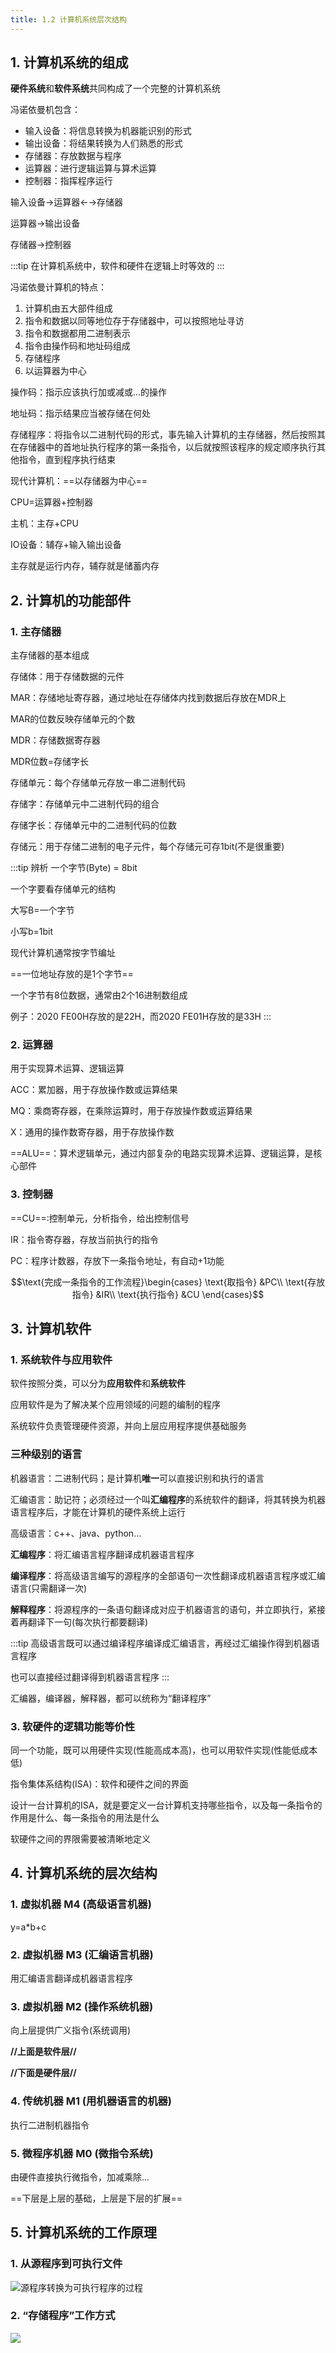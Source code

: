 ```yaml
---
title: 1.2 计算机系统层次结构
---
```




## 1. 计算机系统的组成

**硬件系统**和**软件系统**共同构成了一个完整的计算机系统


冯诺依曼机包含：

+ 输入设备：将信息转换为机器能识别的形式
+ 输出设备：将结果转换为人们熟悉的形式
+ 存储器：存放数据与程序
+ 运算器：进行逻辑运算与算术运算
+ 控制器：指挥程序运行

输入设备→运算器←→存储器

运算器→输出设备

存储器→控制器

:::tip
在计算机系统中，软件和硬件在逻辑上时等效的
:::

冯诺依曼计算机的特点：

1. 计算机由五大部件组成
2. 指令和数据以同等地位存于存储器中，可以按照地址寻访
3. 指令和数据都用二进制表示
4. 指令由操作码和地址码组成
5. 存储程序
6. 以运算器为中心

操作码：指示应该执行加或减或...的操作

地址码：指示结果应当被存储在何处

存储程序：将指令以二进制代码的形式，事先输入计算机的主存储器，然后按照其在存储器中的首地址执行程序的第一条指令，以后就按照该程序的规定顺序执行其他指令，直到程序执行结束

现代计算机：==以存储器为中心==

CPU=运算器+控制器

主机：主存+CPU

IO设备：辅存+输入输出设备

主存就是运行内存，辅存就是储蓄内存

## 2. 计算机的功能部件

### 1. 主存储器

主存储器的基本组成

存储体：用于存储数据的元件

MAR：存储地址寄存器，通过地址在存储体内找到数据后存放在MDR上

MAR的位数反映存储单元的个数

MDR：存储数据寄存器

MDR位数=存储字长

存储单元：每个存储单元存放一串二进制代码

存储字：存储单元中二进制代码的组合

存储字长：存储单元中的二进制代码的位数

存储元：用于存储二进制的电子元件，每个存储元可存1bit(不是很重要)

:::tip 辨析
一个字节(Byte) = 8bit

一个字要看存储单元的结构

大写B=一个字节

小写b=1bit

现代计算机通常按字节编址

==一位地址存放的是1个字节==

一个字节有8位数据，通常由2个16进制数组成

例子：2020 FE00H存放的是22H，而2020 FE01H存放的是33H
:::

### 2. 运算器

用于实现算术运算、逻辑运算

ACC：累加器，用于存放操作数或运算结果

MQ：乘商寄存器，在乘除运算时，用于存放操作数或运算结果

X：通用的操作数寄存器，用于存放操作数

==ALU==：算术逻辑单元，通过内部复杂的电路实现算术运算、逻辑运算，是核心部件

### 3. 控制器

==CU==:控制单元，分析指令，给出控制信号

IR：指令寄存器，存放当前执行的指令

PC：程序计数器，存放下一条指令地址，有自动+1功能

$$\text{完成一条指令的工作流程}\begin{cases}
    \text{取指令} &PC\\
    \text{存放指令} &IR\\
    \text{执行指令} &CU
\end{cases}$$

## 3. 计算机软件

### 1. 系统软件与应用软件

软件按照分类，可以分为**应用软件**和**系统软件**

应用软件是为了解决某个应用领域的问题的编制的程序

系统软件负责管理硬件资源，并向上层应用程序提供基础服务

### 三种级别的语言

机器语言：二进制代码；是计算机**唯一**可以直接识别和执行的语言

汇编语言：助记符；必须经过一个叫**汇编程序**的系统软件的翻译，将其转换为机器语言程序后，才能在计算机的硬件系统上运行

高级语言：c++、java、python...

**汇编程序**：将汇编语言程序翻译成机器语言程序

**编译程序**：将高级语言编写的源程序的全部语句一次性翻译成机器语言程序或汇编语言(只需翻译一次)

**解释程序**：将源程序的一条语句翻译成对应于机器语言的语句，并立即执行，紧接着再翻译下一句(每次执行都要翻译)

:::tip
高级语言既可以通过编译程序编译成汇编语言，再经过汇编操作得到机器语言程序

也可以直接经过翻译得到机器语言程序
:::


汇编器，编译器，解释器，都可以统称为“翻译程序”

###  3. 软硬件的逻辑功能等价性

同一个功能，既可以用硬件实现(性能高成本高)，也可以用软件实现(性能低成本低)

指令集体系结构(ISA)：软件和硬件之间的界面

设计一台计算机的ISA，就是要定义一台计算机支持哪些指令，以及每一条指令的作用是什么、每一条指令的用法是什么

软硬件之间的界限需要被清晰地定义

## 4. 计算机系统的层次结构








### 1. 虚拟机器 M4 (高级语言机器)

y=a\*b+c

### 2. 虚拟机器 M3 (汇编语言机器)

用汇编语言翻译成机器语言程序

### 3. 虚拟机器 M2 (操作系统机器)

向上层提供广义指令(系统调用)


**//上面是软件层//**

**//下面是硬件层//**

### 4. 传统机器 M1 (用机器语言的机器)

执行二进制机器指令

### 5. 微程序机器 M0 (微指令系统)

由硬件直接执行微指令，加减乘除...

==下层是上层的基础，上层是下层的扩展==

## 5. 计算机系统的工作原理

### 1. 从源程序到可执行文件

![源程序转换为可执行程序的过程](image.png)

### 2. “存储程序”工作方式

![](image-1.png)






















